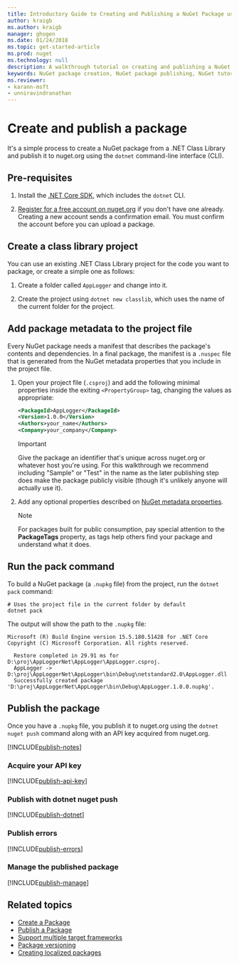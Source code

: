 ```yaml
---
title: Introductory Guide to Creating and Publishing a NuGet Package using the dotnet CLI | Microsoft Docs
author: kraigb
ms.author: kraigb
manager: ghogen
ms.date: 01/24/2018
ms.topic: get-started-article
ms.prod: nuget
ms.technology: null
description: A walkthrough tutorial on creating and publishing a NuGet package using the .NET Core CLI, dotnet.
keywords: NuGet package creation, NuGet package publishing, NuGet tutorial, dotnet publish NuGet package
ms.reviewer:
- karann-msft
- unniravindranathan
---
```


# Create and publish a package

It's a simple process to create a NuGet package from a .NET Class Library and publish it to nuget.org using the `dotnet` command-line interface (CLI).

## Pre-requisites

1. Install the [.NET Core SDK](https://www.microsoft.com/net/download/), which includes the `dotnet` CLI.

1. [Register for a free account on nuget.org](https://www.nuget.org/users/account/LogOn?returnUrl=%2F) if you don't have one already. Creating a new account sends a confirmation email. You must confirm the account before you can upload a package.

## Create a class library project

You can use an existing .NET Class Library project for the code you want to package, or create a simple one as follows:

1. Create a folder called `AppLogger` and change into it.

1. Create the project using `dotnet new classlib`, which uses the name of the current folder for the project.

## Add package metadata to the project file

Every NuGet package needs a manifest that describes the package's contents and dependencies. In a final package, the manifest is a `.nuspec` file that is generated from the NuGet metadata properties that you include in the project file.

1. Open your project file (`.csproj`) and add the following minimal properties inside the exiting `<PropertyGroup>` tag, changing the values as appropriate:

    ```xml
    <PackageId>AppLogger</PackageId>
    <Version>1.0.0</Version>
    <Authors>your_name</Authors>
    <Company>your_company</Company>
    ```

    > [!Important]
    > Give the package an identifier that's unique across nuget.org or whatever host you're using. For this walkthrough we recommend including "Sample" or "Test" in the name as the later publishing step does make the package publicly visible (though it's unlikely anyone will actually use it).

1. Add any optional properties described on [NuGet metadata properties](/dotnet/core/tools/csproj#nuget-metadata-properties).

    > [!Note]
    > For packages built for public consumption, pay special attention to the **PackageTags** property, as tags help others find your package and understand what it does.

## Run the pack command

To build a NuGet package (a `.nupkg` file) from the project, run the `dotnet pack` command:

```cli
# Uses the project file in the current folder by default
dotnet pack
```

The output will show the path to the `.nupkg` file:

```output
Microsoft (R) Build Engine version 15.5.180.51428 for .NET Core
Copyright (C) Microsoft Corporation. All rights reserved.

  Restore completed in 29.91 ms for D:\proj\AppLoggerNet\AppLogger\AppLogger.csproj.
  AppLogger -> D:\proj\AppLoggerNet\AppLogger\bin\Debug\netstandard2.0\AppLogger.dll
  Successfully created package 'D:\proj\AppLoggerNet\AppLogger\bin\Debug\AppLogger.1.0.0.nupkg'.
```

## Publish the package

Once you have a `.nupkg` file, you publish it to nuget.org using the `dotnet nuget push` command along with an API key acquired from nuget.org.

[!INCLUDE[publish-notes](includes/publish-notes.md)]

### Acquire your API key

[!INCLUDE[publish-api-key](includes/publish-api-key.md)]

### Publish with dotnet nuget push

[!INCLUDE[publish-dotnet](includes/publish-dotnet.md)]

### Publish errors

[!INCLUDE[publish-errors](includes/publish-errors.md)]


### Manage the published package

[!INCLUDE[publish-manage](includes/publish-manage.md)]

## Related topics

- [Create a Package](../create-packages/creating-a-package.md)
- [Publish a Package](../create-packages/publish-a-package.md)
- [Support multiple target frameworks](../create-packages/supporting-multiple-target-frameworks.md)
- [Package versioning](../reference/package-versioning.md)
- [Creating localized packages](../create-packages/creating-localized-packages.md)
